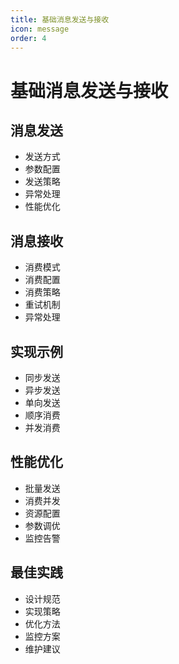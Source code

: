 ```yaml
---
title: 基础消息发送与接收
icon: message
order: 4
---
```


# 基础消息发送与接收

## 消息发送
- 发送方式
- 参数配置
- 发送策略
- 异常处理
- 性能优化

## 消息接收
- 消费模式
- 消费配置
- 消费策略
- 重试机制
- 异常处理

## 实现示例
- 同步发送
- 异步发送
- 单向发送
- 顺序消费
- 并发消费

## 性能优化
- 批量发送
- 消费并发
- 资源配置
- 参数调优
- 监控告警

## 最佳实践
- 设计规范
- 实现策略
- 优化方法
- 监控方案
- 维护建议
